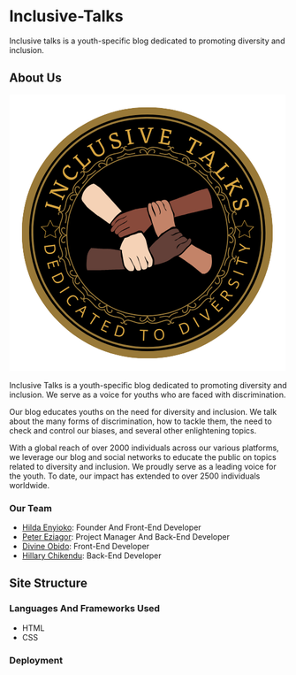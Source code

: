 # Inclusive-Talks
Inclusive talks is a youth-specific blog dedicated to promoting diversity and inclusion.

## About Us
  ![Inclusive Talks Logo](images/inclusive-talks-logo-(2).png)

  Inclusive Talks is a youth-specific blog dedicated to promoting diversity and inclusion. We serve as a voice for youths who are faced with discrimination.

  Our blog educates youths on the need for diversity and inclusion. We talk about the many forms of discrimination, how to tackle them, the need to check and control our biases, and several other enlightening topics.

  With a global reach of over 2000 individuals across our various platforms, we leverage our blog and social networks to educate the public on topics related to diversity and inclusion. We proudly serve as a leading voice for the youth. To date, our impact has extended to over 2500 individuals worldwide.
  ### Our Team
  - [Hilda Enyioko](https://github.com/Hilda-Enyioko): Founder And Front-End Developer
  - [Peter Eziagor](https://github.com/ChinonyeremGit): Project Manager And Back-End Developer
  - [Divine Obido](https://github.com/divine-cell): Front-End Developer
  - [Hillary Chikendu](https://github.com/ChikenduHillary): Back-End Developer

## Site Structure
  ### Languages And Frameworks Used
  - HTML
  - CSS
  ### Deployment
